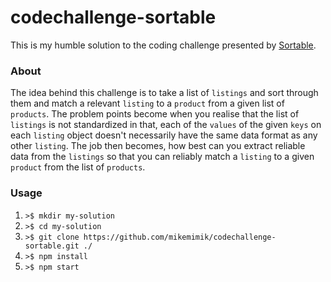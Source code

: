 # codechallenge-sortable

This is my humble solution to the coding challenge presented by [Sortable](http://sortable.com/challenge/).

### About
The idea behind this challenge is to take a list of `listings` and sort through them and match a relevant `listing` to a `product` from a given list of `products`. The problem points become when you realise that the list of `listings` is not standardized in that, each of the `values` of the given `keys` on each `listing` object doesn't necessarily have the same data format as any other `listing`. The job then becomes, how best can you extract reliable data from the `listings` so that you can reliably match a `listing` to a given `product` from the list of `products`.

### Usage
1. `>$ mkdir my-solution`
2. `>$ cd my-solution`
3. `>$ git clone https://github.com/mikemimik/codechallenge-sortable.git ./`
4. `>$ npm install`
5. `>$ npm start`
